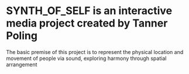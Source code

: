 # SYNTH_OF_SELF is an interactive media project created by Tanner Poling

The basic premise of this project is to represent the physical location and movement of people via sound,
exploring harmony through spatial arrangement
